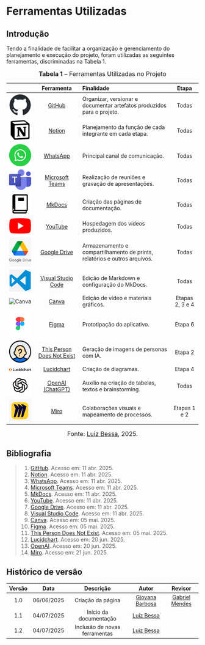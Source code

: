 # Ferramentas Utilizadas

## Introdução

Tendo a finalidade de facilitar a organização e gerenciamento do planejamento e execução do projeto, foram utilizadas as seguintes ferramentas, discriminadas na Tabela 1.


<font size="3"><p style="text-align: center"><b>Tabela 1</b> – Ferramentas Utilizadas no Projeto</p></font>

|                                                                                                                           | Ferramenta                                                                                                                                                                                             | Finalidade                                                                                                      | Etapa                  |
|:-------------------------------------------------------------------------------------------------------------------------:|:-------------------------------------------------------------------------------------------------------------------------------------------------------------------------------------------------------:|:----------------------------------------------------------------------------------------------------------------|:-----------------------:|
| <img src="https://raw.githubusercontent.com/Requisitos-de-software/2025.1-DetranDF/main/docs/assets/ferramentas/github-mark/github-mark.png" title="GitHub" width="100">              | [GitHub](https://requisitos-de-software.github.io/2025.1-DetranDF/planejamento/Ferramentas/#ferramentas-utilizadas)                                                                                   | Organizar, versionar e documentar artefatos produzidos para o projeto.                                          | Todas                  |
| <img src="https://raw.githubusercontent.com/Requisitos-de-software/2025.1-DetranDF/main/docs/assets/ferramentas/Notion_app_logo.png" title="Notion" width="100">                     | [Notion](https://requisitos-de-software.github.io/2025.1-DetranDF/planejamento/Ferramentas/#ferramentas-utilizadas)                                                                                    | Planejamento da função de cada integrante em cada etapa.                                                        | Todas                  |
| <img src="https://raw.githubusercontent.com/Requisitos-de-software/2025.1-DetranDF/main/docs/assets/ferramentas/whatsapp.png" title="WhatsApp" width="100">                         | [WhatsApp](https://requisitos-de-software.github.io/2025.1-DetranDF/planejamento/Ferramentas/#ferramentas-utilizadas)                                                                                  | Principal canal de comunicação.                                                                                 | Todas                  |
| <img src="https://raw.githubusercontent.com/Requisitos-de-software/2025.1-DetranDF/main/docs/assets/ferramentas/Microsoft_Teams.png" title="Microsoft Teams" width="70">           | [Microsoft Teams](https://requisitos-de-software.github.io/2025.1-DetranDF/planejamento/Ferramentas/#ferramentas-utilizadas)                                                                           | Realização de reuniões e gravação de apresentações.                                                             | Todas                  |
| <img src="https://raw.githubusercontent.com/Requisitos-de-software/2025.1-DetranDF/main/docs/assets/ferramentas/MkDocs_Logo.png" title="MkDocs" width="100">                       | [MkDocs](https://requisitos-de-software.github.io/2025.1-DetranDF/planejamento/Ferramentas/#ferramentas-utilizadas)                                                                                     | Criação das páginas de documentação.                                                                            | Todas                  |
| <img src="https://raw.githubusercontent.com/Requisitos-de-software/2025.1-DetranDF/main/docs/assets/ferramentas/Youtube_logo.png" title="YouTube" width="100">                      | [YouTube](https://requisitos-de-software.github.io/2025.1-DetranDF/planejamento/Ferramentas/#ferramentas-utilizadas)                                                                                   | Hospedagem dos vídeos produzidos.                                                                               | Todas                  |
| <img src="..\..\assets\googledrive.png" title="Google Drive" width="100">                        | [Google Drive](https://requisitos-de-software.github.io/2025.1-DetranDF/planejamento/Ferramentas/#ferramentas-utilizadas)                                                                              | Armazenamento e compartilhamento de prints, relatórios e outros arquivos.                                        | Todas                  |
| <img src="..\..\assets\vscode.png" title="Visual Studio Code" width="100">            | [Visual Studio Code](https://requisitos-de-software.github.io/2025.1-DetranDF/planejamento/Ferramentas/#ferramentas-utilizadas)                                                                         | Edição de Markdown e configuração do MkDocs.                                                                    | Todas                  |
| <img src="https://static-cse.canva.com/blob/1148850/image2.14726cf7.avif" title="Canva" width="100">                                                                                  | [Canva](https://requisitos-de-software.github.io/2025.1-DetranDF/planejamento/Ferramentas/#ferramentas-utilizadas)                                                                                     | Edição de vídeo e materiais gráficos.                                                                            | Etapas 2, 3 e 4        |
| <img src="https://raw.githubusercontent.com/Requisitos-de-software/2025.1-DetranDF/main/docs/assets/ferramentas/Figma/Figma-Icon(Full-color)/Figma-Icon(Full-color).png" title="Figma" width="100">        | [Figma](https://requisitos-de-software.github.io/2025.1-DetranDF/planejamento/Ferramentas/#ferramentas-utilizadas)                                                                                     | Prototipação do aplicativo.                                                                                      | Etapa 6                |
| <img src="https://raw.githubusercontent.com/Requisitos-de-software/2025.1-DetranDF/main/docs/assets/ferramentas/this-person-does-not-exist.png" title="This Person Does Not Exist" width="100"> | [This Person Does Not Exist](https://requisitos-de-software.github.io/2025.1-DetranDF/planejamento/Ferramentas/#ferramentas-utilizadas)                                                              | Geração de imagens de personas com IA.                                                                           | Etapa 2                |
| <img src="https://raw.githubusercontent.com/Requisitos-de-software/2025.1-DetranDF/main/docs/assets/ferramentas/Lucidchart-Logos/1a/1a/Lucidchart-Primary3D-Logo-Default-TypeCG100-onClear-np-RGB-M.png" title="Lucidchart" width="75"> | [Lucidchart](https://requisitos-de-software.github.io/2025.1-DetranDF/planejamento/Ferramentas/#ferramentas-utilizadas)                                                                              | Criação de diagramas.                                                                                            | Etapa 4                |
| <img src="https://raw.githubusercontent.com/Requisitos-de-software/2025.1-DetranDF/main/docs/assets/ferramentas/OpenAI-logos(new)/PNGs/OpenAI-black-monoblossom.png" width="100" title="OpenAI (ChatGPT)"> | [OpenAI (ChatGPT)](https://requisitos-de-software.github.io/2025.1-DetranDF/planejamento/Ferramentas/#ferramentas-utilizadas) | Auxílio na criação de tabelas, textos e brainstorming. | Todas |
| <img src="../../assets/mirologo.png" title="Miro" width="100">                                 | [Miro](https://requisitos-de-software.github.io/2025.1-DetranDF/planejamento/Ferramentas/#ferramentas-utilizadas)                                                                                       | Colaborações visuais e mapeamento de processos.                                                                  | Etapas 1 e 2           |


<font size="3"><p style="text-align: center">Fonte: [Luiz Bessa](https://github.com/lfelipebessa), 2025.</p></font>


## Bibliografia

> 1. [GitHub](https://github.com/logos). Acesso em: 11 abr. 2025.  
> 2. [Notion](https://www.notion.so). Acesso em: 11 abr. 2025.  
> 3. [WhatsApp](https://about.meta.com/br). Acesso em: 11 abr. 2025.  
> 4. [Microsoft Teams](https://www.microsoft.com). Acesso em: 11 abr. 2025.  
> 5. [MkDocs](https://www.mkdocs.org). Acesso em: 11 abr. 2025.  
> 6. [YouTube](https://www.youtube.com). Acesso em: 11 abr. 2025.  
> 7. [Google Drive](https://www.google.com/drive). Acesso em: 11 abr. 2025.  
> 8. [Visual Studio Code](https://code.visualstudio.com). Acesso em: 11 abr. 2025.  
> 9. [Canva](https://www.canva.com). Acesso em: 05 mai. 2025.  
> 10. [Figma](https://www.figma.com/brand). Acesso em: 05 mai. 2025.  
> 11. [This Person Does Not Exist](https://thispersondoesnotexist.tools). Acesso em: 05 mai. 2025.  
> 12. [Lucidchart](https://brandpad.io/lucid-software-brand-book). Acesso em: 20 jun. 2025.  
> 13. [OpenAI](https://openai.com/brand). Acesso em: 20 jun. 2025.  
> 14. [Miro](https://brandkit.miro.com). Acesso em: 21 jun. 2025.  
 

## Histórico de versão

| Versão |    Data    |              Descrição              |                     Autor                     | Revisor |
| :----: | :--------: | :---------------------------------: | :-------------------------------------------: | :-----: |
|  1.0   | 06/06/2025 |       Criação da página       | [Giovana Barbosa ](https://github.com/gio221) |     [Gabriel Mendes](https://github.com/gbevi)          |
|  1.1   | 04/07/2025 |       Início da documentação       | [Luiz Bessa](https://github.com/lfelipebessa) |     |
|  1.2   | 04/07/2025 |       Inclusão de novas ferramentas       | [Luiz Bessa](https://github.com/lfelipebessa) |     |